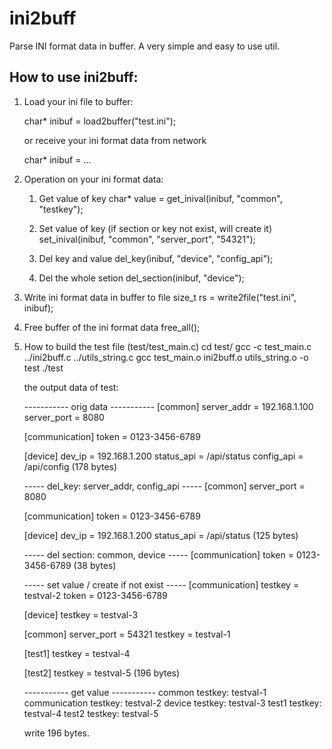 # ini2buff
Parse INI format data in buffer. A very simple and easy to use util.

## How to use ini2buff:

1. Load your ini file to buffer:

	char* inibuf = load2buffer("test.ini");

	or receive your ini format data from network

	char* inibuf = ...

2. Operation on your ini format data:

	1) Get value of key
	   char* value = get_inival(inibuf, "common", "testkey");

	2) Set value of key (if section or key not exist, will create it)
	   set_inival(inibuf, "common", "server_port", "54321");

	3) Del key and value 
	   del_key(inibuf, "device", "config_api");

	4) Del the whole setion
	   del_section(inibuf, "device");

3. Write ini format data in buffer to file
	size_t rs = write2file("test.ini", inibuf);  

4. Free buffer of the ini format data
	free_all();

5. How to build the test file (test/test_main.c)
	cd test/
	gcc -c test_main.c ../ini2buff.c ../utils_string.c
	gcc test_main.o ini2buff.o utils_string.o -o test
	./test

	the output data of test:

	----------- orig data -----------
	[common]
	server_addr = 192.168.1.100
	server_port = 8080

	[communication]
	token = 0123-3456-6789

	[device]
	dev_ip = 192.168.1.200
	status_api = /api/status
	config_api = /api/config (178 bytes)

	----- del_key: server_addr, config_api -----
	[common]
	server_port = 8080

	[communication]
	token = 0123-3456-6789

	[device]
	dev_ip = 192.168.1.200
	status_api = /api/status (125 bytes)

	----- del section: common, device -----
	[communication]
	token = 0123-3456-6789 (38 bytes)

	----- set value / create if not exist -----
	[communication]
	testkey = testval-2
	token = 0123-3456-6789

	[device]
	testkey = testval-3

	[common]
	server_port = 54321
	testkey = testval-1

	[test1]
	testkey = testval-4

	[test2]
	testkey = testval-5 (196 bytes)

	----------- get value -----------
	common testkey:                 testval-1
	communication testkey:          testval-2
	device testkey:                 testval-3
	test1 testkey:                  testval-4
	test2 testkey:                  testval-5

	write 196 bytes.
